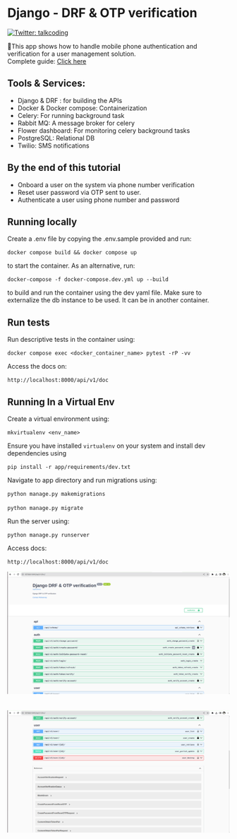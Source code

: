 # Django - DRF & OTP verification

<p>
  <a href="https://twitter.com/talkcoding" target="_blank">
    <img alt="Twitter: talkcoding" src="https://img.shields.io/twitter/follow/Talkcoding.svg?style=social" />
  </a>
</p>

👋This app shows how to handle mobile phone authentication and verification for a user management solution. <br>
Complete guide: [Click here](https://medium.com/aws-tip/implementing-mobile-number-verification-and-otp-based-authentication-in-django-django-rest-48c54382e989)
## Tools & Services:
- Django & DRF : for building the APIs
- Docker & Docker compose: Containerization
- Celery: For running background task
- Rabbit MQ: A message broker for celery
- Flower dashboard: For monitoring celery background tasks
- PostgreSQL: Relational DB
- Twilio: SMS notifications


## By the end of this tutorial 
- Onboard a user on the system via phone number verification
- Reset user password via OTP sent to user.
- Authenticate a user using phone number and password

## Running locally

Create a .env file by copying the .env.sample provided and run:
```
docker compose build && docker compose up
```
to start the container. As an alternative, run:
```
docker-compose -f docker-compose.dev.yml up --build
```
to build and run the container using the dev yaml file.
Make sure to externalize the db instance to be used. It can be in another container.

## Run tests
Run descriptive tests in the container using:
```
docker compose exec <docker_container_name> pytest -rP -vv
```

Access the docs on:

```
http://localhost:8000/api/v1/doc
```


## Running In a Virtual Env

Create a virtual environment using:
```
mkvirtualenv <env_name>
```

Ensure you have installed `virtualenv` on your system and install dev dependencies using
```
pip install -r app/requirements/dev.txt
```

Navigate to app directory and run migrations using:
```
python manage.py makemigrations

python manage.py migrate
```

Run the server using:
```
python manage.py runserver
```
Access docs:
```sh
http://localhost:8000/api/v1/doc
```
![Screenshot](screenshot1.png)
<br><br><br>
![Screenshot](screenshot2.png)
<br><br><br>

